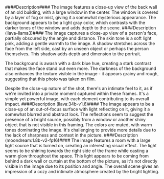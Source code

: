 ####Description####
The image features a close-up view of the back wall of an old building, with a large window in the center. The window is covered by a layer of fog or mist, giving it a somewhat mysterious appearance. The background appears to be a light gray color, which contrasts with the darker tones of the window and adds depth to the scene.
####Description (llava-llama3)####
The image captures a close-up view of a person's face, partially obscured by the angle and distance. The skin tone is a soft light pink, adding a gentle warmth to the image. A shadow stretches across the face from the left side, cast by an unseen object or perhaps the person themselves. This shadow adds depth and dimension to the portrait.

The background is awash with a dark blue hue, creating a stark contrast that makes the face stand out even more. The darkness of the background also enhances the texture visible in the image - it appears grainy and rough, suggesting that this photo was taken on film.

Despite the close-up nature of the shot, there's an intimate feel to it, as if we're invited into a private moment captured within these frames. It's a simple yet powerful image, with each element contributing to its overall impact.
####Description (llava:34b-v1.6)####
The image appears to be a close-up of an out-of-focus surface with light reflecting on it, giving it a somewhat blurred and abstract look. The reflections seem to suggest the presence of a bright source, possibly from a window or another shiny object that is not visible in this framing. The colors are muted, with warm tones dominating the image. It's challenging to provide more details due to the lack of sharpness and context in the picture.
####Description (moondream:1.8b-v2-fp16)####
The image features a room with a large light source that is turned on, creating an interesting visual effect. The light seems to be shining towards the right side of the frame while casting a warm glow throughout the space. This light appears to be coming from behind a dark wall or curtain at the bottom of the picture, as it's not directly visible in the image due to its position and angle. The overall scene gives an impression of a cozy and intimate atmosphere created by the bright lighting.
